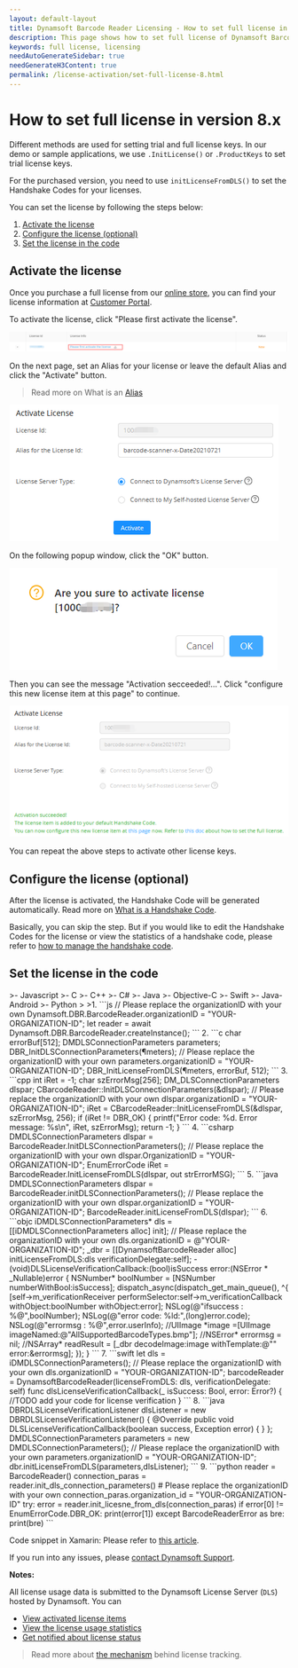 ```yaml
---
layout: default-layout
title: Dynamsoft Barcode Reader Licensing - How to set full license in version 8.x
description: This page shows how to set full license of Dynamsoft Barcode Reader.
keywords: full license, licensing
needAutoGenerateSidebar: true
needGenerateH3Content: true
permalink: /license-activation/set-full-license-8.html
---
```


# How to set full license in version 8.x

Different methods are used for setting trial and full license keys. In our demo or sample applications, we use `.InitLicense()` or `.ProductKeys` to set trial license keys.

For the purchased version, you need to use `initLicenseFromDLS()` to set the Handshake Codes for your licenses.

You can set the license by following the steps below:

1. [Activate the license](#activate-the-license)
2. [Configure the license (optional)](#configure-the-license-optional) 
3. [Set the license in the code](#set-the-license-in-the-code)

## Activate the license

 Once you purchase a full license from our <a href ="https://www.dynamsoft.com/store/dynamsoft-barcode-reader/" target="_blank">online store</a>, you can find your license information at <a href ="https://www.dynamsoft.com/customer/license/fullLicense" target="_blank">Customer Portal</a>. 

 To activate the license, click "Please first activate the license".

 ![FullLicenseList][1]

 On the next page, set an Alias for your license or leave the default Alias and click the "Activate" button.

 > Read more on What is an <a href ="https://www.dynamsoft.com/license-tracking/docs/about/terms.html#alias" target="_blank">Alias</a>
 
 ![SetAlias][2]
 
 On the following popup window, click the "OK" button.
 
 ![ActivationContinue][3]
 
 Then you can see the message "Activation secceeded!...". Click "configure this new license item at this page" to continue.
 
 ![ConfigLicense][4]

 You can repeat the above steps to activate other license keys.

## Configure the license (optional)

 After the license is activated, the Handshake Code will be generated automatically. Read more on <a href ="https://www.dynamsoft.com/license-tracking/docs/about/terms.html#handshake-code" target="_blank">What is a Handshake Code</a>.
 
 Basically, you can skip the step. But if you would like to edit the Handshake Codes for the license or view the statistics of a handshake code, please refer to <a href ="https://www.dynamsoft.com/license-tracking/docs/common/handshakeCodes.html" target="_blank">how to manage the handshake code</a>.

## Set the license in the code

<div class="sample-code-prefix"></div>
>- Javascript
>- C
>- C++
>- C#
>- Java
>- Objective-C
>- Swift
>- Java-Android
>- Python
>
>1. 
```js
  // Please replace the organizationID with your own
  Dynamsoft.DBR.BarcodeReader.organizationID = "YOUR-ORGANIZATION-ID";
  let reader = await Dynamsoft.DBR.BarcodeReader.createInstance();
```
2. 
```c
  char errorBuf[512];
  DMDLSConnectionParameters parameters;
  DBR_InitDLSConnectionParameters(&parameters);
  // Please replace the organizationID with your own
  parameters.organizationID = "YOUR-ORGANIZATION-ID"; 
  DBR_InitLicenseFromDLS(&parameters, errorBuf, 512);
```
3. 
```cpp
  int iRet = -1;
  char szErrorMsg[256];
  DM_DLSConnectionParameters dlspar;    
  CBarcodeReader::InitDLSConnectionParameters(&dlspar);
  // Please replace the organizationID with your own
  dlspar.organizationID = "YOUR-ORGANIZATION-ID"; 
  iRet = CBarcodeReader::InitLicenseFromDLS(&dlspar, szErrorMsg, 256);
  if (iRet != DBR_OK)
   {
       printf("Error code: %d. Error message: %s\n", iRet, szErrorMsg);
       return -1;
   }
```
4. 
```csharp
  DMDLSConnectionParameters dlspar = BarcodeReader.InitDLSConnectionParameters();           
  // Please replace the organizationID with your own
  dlspar.OrganizationID = "YOUR-ORGANIZATION-ID"; 
  EnumErrorCode iRet = BarcodeReader.InitLicenseFromDLS(dlspar, out strErrorMSG);
```
5. 
```java
  DMDLSConnectionParameters dlspar = BarcodeReader.initDLSConnectionParameters();
  // Please replace the organizationID with your own
  dlspar.organizationID = "YOUR-ORGANIZATION-ID"; 
  BarcodeReader.initLicenseFromDLS(dlspar);
```
6. 
 ```objc
  iDMDLSConnectionParameters* dls = [[iDMDLSConnectionParameters alloc] init];
  // Please replace the organizationID with your own
  dls.organizationID = @"YOUR-ORGANIZATION-ID"; 
  _dbr = [[DynamsoftBarcodeReader alloc] initLicenseFromDLS:dls verificationDelegate:self];
  - (void)DLSLicenseVerificationCallback:(bool)isSuccess error:(NSError * _Nullable)error
  {
    NSNumber* boolNumber = [NSNumber numberWithBool:isSuccess];
    dispatch_async(dispatch_get_main_queue(), ^{
    [self->m_verificationReceiver performSelector:self->m_verificationCallback withObject:boolNumber withObject:error];
        NSLog(@"ifsuccess : %@",boolNumber);
        NSLog(@"error code: %ld:",(long)error.code);
        NSLog(@"errormsg : %@",error.userInfo);
        //UIImage *image =[UIImage imageNamed:@"AllSupportedBarcodeTypes.bmp"];
        //NSError* errormsg = nil;
        //NSArray* readResult = [_dbr decodeImage:image withTemplate:@"" error:&errormsg];
    });
  }
 ```
7. 
```swift
  let dls = iDMDLSConnectionParameters();
  // Please replace the organizationID with your own
  dls.organizationID = "YOUR-ORGANIZATION-ID";
  barcodeReader = DynamsoftBarcodeReader(licenseFromDLS: dls, verificationDelegate: self)
  func dlsLicenseVerificationCallback(_ isSuccess: Bool, error: Error?)
  {
     //TODO add your code for license verification
  }
```
8. 
```java
  DBRDLSLicenseVerificationListener dlsListener = new DBRDLSLicenseVerificationListener() {
     @Override
     public void DLSLicenseVerificationCallback(boolean success, Exception error) {
     }
  };
  DMDLSConnectionParameters parameters = new DMDLSConnectionParameters();
  // Please replace the organizationID with your own
  parameters.organizationID = "YOUR-ORGANIZATION-ID"; 
  dbr.initLicenseFromDLS(parameters,dlsListener);
``` 
9. 
```python
  reader = BarcodeReader()
  connection_paras = reader.init_dls_connection_parameters()
  # Please replace the organizationID with your own
  connection_paras.organization_id = "YOUR-ORGANIZATION-ID"
  try:
    error = reader.init_licesne_from_dls(connection_paras)
    if error[0] != EnumErrorCode.DBR_OK:
        print(error[1])
  except BarcodeReaderError as bre:
    print(bre)
```
 
 Code snippet in Xamarin:
 Please refer to <a href="https://github.com/Dynamsoft/xamarin/tree/master/examples" target="_blank">this article</a>.

 If you run into any issues, please [contact Dynamsoft Support](https://www.dynamsoft.com/Company/Contact.aspx).

**Notes:**

All license usage data is submitted to the Dynamsoft License Server (`DLS`) hosted by Dynamsoft. You can

* <a href="https://www.dynamsoft.com/license-tracking/docs/common/licenseitems.html" target="_blank">View activated license items</a>
* <a href="https://www.dynamsoft.com/license-tracking/docs/common/statistics.html" target="_blank">View the license usage statistics</a>
* <a href="https://www.dynamsoft.com/license-tracking/docs/common/usagealerts.html" target="_blank">Get notified about license status</a> 

> Read more about <a href="https://www.dynamsoft.com/license-tracking/docs/common/mechanism.html" target="_blank">the mechanism</a> behind license tracking.
> 
[1]:assets\set-full-license-2\FullLicenseList.png
[2]:assets\set-full-license-2\SetAlias8.6.png
[3]:assets\set-full-license-2\ActivationContinue.png
[4]:assets\set-full-license-2\ConfigLicense8.6.png



